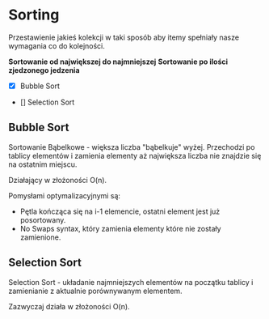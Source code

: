 # Sorting

Przestawienie jakieś kolekcji w taki sposób aby itemy spełniały nasze wymagania co do kolejności.

**Sortowanie od największej do najmniejszej**
**Sortowanie po ilości zjedzonego jedzenia**

- [x] Bubble Sort
- [] Selection Sort

## Bubble Sort

Sortowanie Bąbelkowe - większa liczba "bąbelkuje" wyżej.
Przechodzi po tablicy elementów i zamienia elementy aż największa liczba nie znajdzie się na ostatnim miejscu.

Działający w złożoności O(n).

Pomysłami optymalizacyjnymi są:

- Pętla kończąca się na i-1 elemencie, ostatni element jest już posortowany.
- No Swaps syntax, który zamienia elementy które nie zostały zamienione.

## Selection Sort

Selection Sort - układanie najmniejszych elementów na początku tablicy i zamienianie z aktualnie porównywanym elementem.

Zazwyczaj działa w złożoności O(n).
